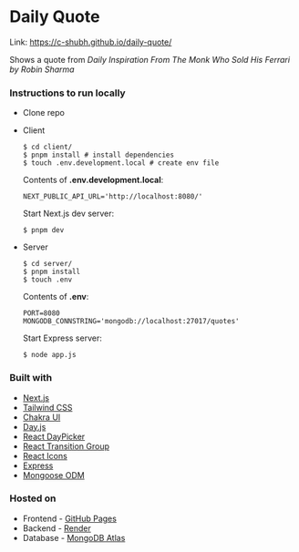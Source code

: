 # Daily Quote

Link: https://c-shubh.github.io/daily-quote/

Shows a quote from _Daily Inspiration From The Monk Who Sold His Ferrari by Robin Sharma_

### Instructions to run locally

- Clone repo

- Client

  ```
  $ cd client/
  $ pnpm install # install dependencies
  $ touch .env.development.local # create env file
  ```

  Contents of **.env.development.local**:

  ```env
  NEXT_PUBLIC_API_URL='http://localhost:8080/'
  ```

  Start Next.js dev server:

  ```
  $ pnpm dev
  ```

- Server

  ```
  $ cd server/
  $ pnpm install
  $ touch .env
  ```

  Contents of **.env**:

  ```env
  PORT=8080
  MONGODB_CONNSTRING='mongodb://localhost:27017/quotes'
  ```

  Start Express server:

  ```
  $ node app.js
  ```

### Built with

- [Next.js](https://nextjs.org/)
- [Tailwind CSS](https://tailwindcss.com/)
- [Chakra UI](https://chakra-ui.com/)
- [Day.js](https://day.js.org/en/)
- [React DayPicker](https://react-day-picker.js.org/)
- [React Transition Group](https://reactcommunity.org/react-transition-group/)
- [React Icons](https://react-icons.github.io/react-icons/)
- [Express](https://expressjs.com/)
- [Mongoose ODM](https://mongoosejs.com/)

### Hosted on

- Frontend - [GitHub Pages](https://pages.github.com/)
- Backend - [Render](https://render.com/)
- Database - [MongoDB Atlas](https://www.mongodb.com/atlas/database)
